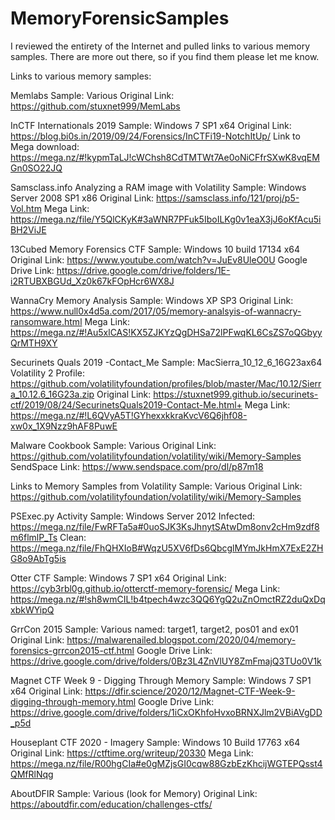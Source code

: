 # MemoryForensicSamples
I reviewed the entirety of the Internet and pulled links to various memory samples. There are more out there, so if you find them please let me know. 

Links to various memory samples:

Memlabs
  Sample: Various
  Original Link: https://github.com/stuxnet999/MemLabs

InCTF Internationals 2019 
  Sample: Windows 7 SP1 x64
  Original Link: https://blog.bi0s.in/2019/09/24/Forensics/InCTFi19-NotchItUp/ 
  Link to Mega download: https://mega.nz/#!kypmTaLJ!cWChsh8CdTMTWt7Ae0oNiCFfrSXwK8vqEMGn0SO22JQ 

Samsclass.info Analyzing a RAM image with Volatility 
  Sample: Windows Server 2008 SP1 x86
  Original Link: https://samsclass.info/121/proj/p5-Vol.htm
  Mega Link: https://mega.nz/file/Y5QlCKyK#3aWNR7PFuk5IboILKg0v1eaX3jJ6oKfAcu5iBH2ViJE 

13Cubed Memory Forensics CTF
  Sample: Windows 10 build 17134 x64
  Original Link: https://www.youtube.com/watch?v=JuEv8UleO0U 
  Google Drive Link: https://drive.google.com/drive/folders/1E-i2RTUBXBGUd_Xz0k67kFOpHcr6WX8J 

WannaCry Memory Analysis
  Sample: Windows XP SP3 
  Original Link: https://www.null0x4d5a.com/2017/05/memory-analsyis-of-wannacry-ransomware.html 
  Mega Link: https://mega.nz/#!Au5xlCAS!KX5ZJKYzQgDHSa72lPFwqKL6CsZS7oQGbyyQrMTH9XY 

Securinets Quals 2019 -Contact_Me
  Sample: MacSierra_10_12_6_16G23ax64
  Volatility 2 Profile: https://github.com/volatilityfoundation/profiles/blob/master/Mac/10.12/Sierra_10.12.6_16G23a.zip 
  Original Link: https://stuxnet999.github.io/securinets-ctf/2019/08/24/SecurinetsQuals2019-Contact-Me.html+
  Mega Link: https://mega.nz/#!L6QVyA5T!GYhexxkkraKvcV6Q6jhf08-xw0x_1X9Nzz9hAF8PuwE 
  
Malware Cookbook 
  Sample: Various
  Original Link: https://github.com/volatilityfoundation/volatility/wiki/Memory-Samples
  SendSpace Link: https://www.sendspace.com/pro/dl/p87m18

Links to Memory Samples from Volatility
  Sample: Various
  Original Link: https://github.com/volatilityfoundation/volatility/wiki/Memory-Samples 
  
PSExec.py Activity
  Sample: Windows Server 2012
  Infected: https://mega.nz/file/FwRFTa5a#0uoSJK3KsJhnytSAtwDm8onv2cHm9zdf8m6flmlP_Ts
  Clean: https://mega.nz/file/FhQHXIoB#WqzU5XV6fDs6QbcglMYmJkHmX7ExE2ZHG8o9AbTg5is
  
Otter CTF
  Sample: Windows 7 SP1 x64
  Original Link: https://cyb3rbl0g.github.io/otterctf-memory-forensic/ 
  Mega Link: https://mega.nz/#!sh8wmCIL!b4tpech4wzc3QQ6YgQ2uZnOmctRZ2duQxDqxbkWYipQ
  
GrrCon 2015
  Sample: Various named: target1, target2, pos01 and ex01
  Original Link: https://malwarenailed.blogspot.com/2020/04/memory-forensics-grrcon2015-ctf.html
  Google Drive Link: https://drive.google.com/drive/folders/0Bz3L4ZnVlUY8ZmFmajQ3TUo0V1k
  
Magnet CTF Week 9 - Digging Through Memory
  Sample: Windows 7 SP1 x64
  Original Link: https://dfir.science/2020/12/Magnet-CTF-Week-9-digging-through-memory.html 
  Google Drive Link: https://drive.google.com/drive/folders/1iCxOKhfoHvxoBRNXJlm2VBiAVgDD_p5d
  
Houseplant CTF 2020 - Imagery
  Sample: Windows 10 Build 17763 x64
  Original Link: https://ctftime.org/writeup/20330
  Mega Link: https://mega.nz/file/R00hgCIa#e0gMZjsGI0cqw88GzbEzKhcijWGTEPQsst4QMfRlNqg
  
AboutDFIR
  Sample: Various (look for Memory)
  Original Link: https://aboutdfir.com/education/challenges-ctfs/
  
